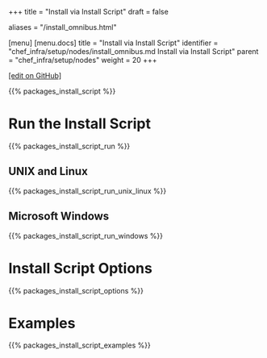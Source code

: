 +++
title = "Install via Install Script"
draft = false

aliases = "/install_omnibus.html"

[menu]
  [menu.docs]
    title = "Install via Install Script"
    identifier = "chef_infra/setup/nodes/install_omnibus.md Install via Install Script"
    parent = "chef_infra/setup/nodes"
    weight = 20
+++    

[\[edit on GitHub\]](https://github.com/chef/chef-web-docs/blob/master/content/install_omnibus.md)

{{% packages_install_script %}}

Run the Install Script
======================

{{% packages_install_script_run %}}

UNIX and Linux
--------------

{{% packages_install_script_run_unix_linux %}}

Microsoft Windows
-----------------

{{% packages_install_script_run_windows %}}

Install Script Options
======================

{{% packages_install_script_options %}}

Examples
========

{{% packages_install_script_examples %}}
